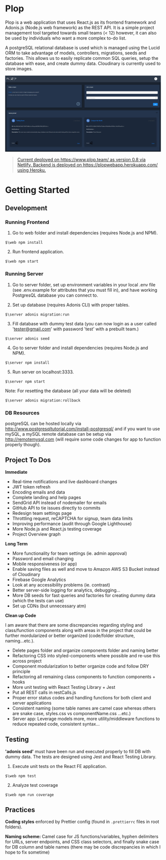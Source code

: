 Plop
=====

Plop is a web application that uses React.js as its frontend framework and Adonis.js (Node.js web framework) as the REST API. It is a simple project management tool targeted towards small teams (< 12) however, it can also be used by individuals who want a more complex to-do list.

A postgreSQL relational database is used which is managed using the Lucid ORM to take advantage of models, controllers, migrations, seeds and factories. This allows us to easily replicate common SQL queries, setup the database with ease, and create dummy data. Cloudinary is currently used to store images.

![Plop Dark Mode Preview](https://github.com/GV79/Plop/blob/master/readme-plop.png)

> [Current deployed on https://www.plop.team/ as version 0.8 via Netlify. Backend is deployed on https://plopwebapp.herokuapp.com/ using Heroku.](https://plop.team/)

# Getting Started

## Development

### Running Frontend

1. Go to web folder and install dependencies (requires Node.js and NPM).
```
$\web npm install
```
2. Run frontend application.
```
$\web npm start
```

### Running Server

1. Go to server folder, set up environment variables in your local .env file (see .env.example for attributes that you must fill in), and have working PostgresQL database you can connect to.

2. Set up database (requires Adonis CLI) with proper tables.
```
$\server adonis migration:run
```
3. Fill database with dummy test data (you can now login as a user called 'tester@gmail.com' with password 'test' with a prebuilt team.)
```
$\server adonis seed
```
4. Go to server folder and install dependencies (requires Node.js and NPM).
```
$\server npm install
```
5. Run server on localhost:3333.
```
$\server npm start
```

Note: For resetting the database (all your data will be deleted)
```
$\server adonis migration:rollback
```

### DB Resources

postgreSQL can be hosted locally via http://www.postgresqltutorial.com/install-postgresql/ and if you want to use mySQL, a mySQL remote database can be setup via http://remotemysql.com (will require some code changes for app to function properly though).

## Project To Dos

**Immediate**
- Real-time notifications and live dashboard changes
- JWT token refresh
- Encoding emails and data
- Complete landing and help pages
- SendGrid API instead of nodemailer for emails
- GitHub API to tie issues directly to commits
- Redesign team settings page
- Throttling request, reCAPTCHA for signup, team data limits
- Improving performance (audit through Google Lighthouse)
- More Node.js and React.js testing coverage
- Project Overview graph

**Long Term**
- More functionality for team settings (ie. admin approval)
- Password and email changing
- Mobile responsiveness (or app)
- Enable saving files as well and move to Amazon AWS S3 Bucket instead of Cloudinary
- Firebase Google Analytics
- Look at any accessibility problems (ie. contrast)
- Better server-side logging for analytics, debugging...
- More DB seeds for fast queries and factories for creating dummy data (which the tests can use)
- Set up CDNs (but unnecessary atm)

**Clean up Code**

I am aware that there are some discrepancies regarding styling and class/function components along with areas in the project that could be further mordularized or better organized (code/folder structure, naming...etc.).
- Delete pages folder and organize components folder and naming better
- Refactoring CSS into styled-components where possible and re-use this across project
- Component modularization to better organize code and follow DRY principle
- Refactoring all remaining class components to function components + hooks
- More unit testing with React Testing Library + Jest
- Put all REST calls in restCalls.js
- Proper error status codes and handling functions for both client and server applications
- Consistent naming (some table names are camel case whereas others are snake case, styles.css vs componentName.css ...etc.)
- Server app: Leverage models more, more utility/middleware functions to reduce repeated code, consistent syntax...

## Testing

**'adonis seed'** must have been run and executed properly to fill DB with dummy data. The tests are designed using Jest and React Testing Library.

1. Execute unit tests on the React FE application.
```
$\web npm test
```

2. Analyze test coverage
```
$\web npm run coverage
```


## Practices

**Coding styles** enforced by Prettier config (found in `.prettierrc` files in root folders).

**Naming scheme:** Camel case for JS functions/variables, hyphen delimiters for URLs, server endpoints, and CSS class selectors, and finally snake case for DB column and table names (there may be code discrepancies in which I hope to fix sometime)
